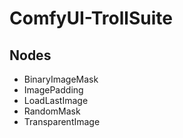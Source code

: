 # ComfyUI-TrollSuite

## Nodes

- BinaryImageMask
- ImagePadding
- LoadLastImage
- RandomMask
- TransparentImage
